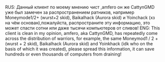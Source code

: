 RUS: Данный клиент по моему мнению чист ,amfero он же CattynGMD уже был замечен за распространением ратников, например Moneymode1/2+ (wurst+2 skid), Baikalhack (Aurora skid) и Yoinchack (хз на чём основан),пожалуйста, распространите эту информацию, это может спасти сотни или даже тысячи компьютеров от сливов!
ENG: This client is clean in my opinion, amfero, aka CattynGMD, has repeatedly come across the distribution of warriors, for example, the same Moneymod1 / 2 + (wurst + 2 skid), Baikalhack (Aurora skid) and Yoinkhack (idk who on the basis of which it was created), please spread this information, it can save hundreds or even thousands of computers from draining!